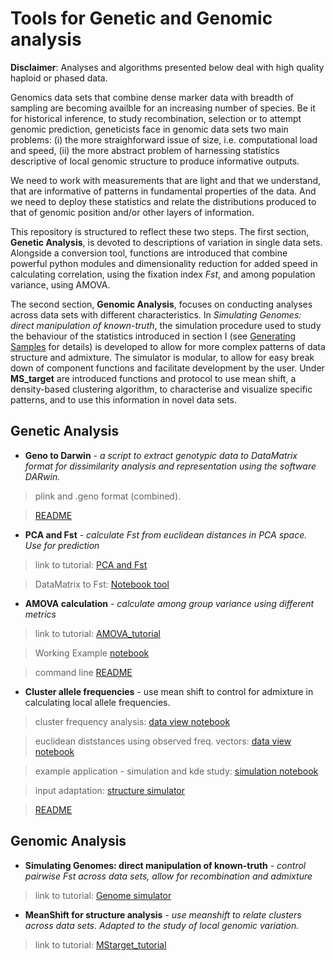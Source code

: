 # Tools for Genetic and Genomic analysis

**Disclaimer**: Analyses and algorithms presented below deal with high quality haploid or phased data.

Genomics data sets that combine dense marker data with breadth of sampling are becoming availble for an increasing 
number of species. Be it for historical inference, to study recombination, selection or to attempt genomic prediction,
geneticists face in genomic data sets two main problems: (i) the more straighforward issue of size, i.e. computational 
load and speed, (ii) the more abstract problem of harnessing statistics descriptive of local genomic structure to produce 
informative outputs. 

We need to work with measurements that are light and that we understand, that are informative of patterns in fundamental
properties of the data. And we need to deploy these statistics and relate the distributions produced to that of genomic 
position and/or other layers of information.

This repository is structured to reflect these two steps. The first section, **Genetic Analysis**, is devoted to 
descriptions of variation in single data sets. Alongside a conversion tool, functions are introduced that combine powerful
python modules and dimensionality reduction for added speed in calculating correlation, using the fixation index *Fst*, and 
among population variance, using AMOVA. 

The second section, **Genomic Analysis**, focuses on conducting analyses across data sets with different characteristics.
In *Simulating Genomes: direct manipulation of known-truth*, the simulation procedure used to study the behaviour of the 
statistics introduced in section I (see [Generating Samples](https://nbviewer.jupyter.org/github/SantosJGND/Genetic-data-analysis/blob/master/Notebooks/1.%20Generating_haplotypes.ipynb) for details) is developed to allow for more complex 
patterns of data structure and admixture. The simulator is modular, to allow for easy break down of component functions and 
facilitate development by the user. Under **MS_target** are introduced functions and protocol to use mean shift, a 
density-based clustering algorithm, to characterise and visualize specific patterns, and to use this 
information in novel data sets.


## Genetic Analysis

- **Geno to Darwin** - *a script to extract genotypic data to DataMatrix format for dissimilarity analysis and representation using the software DARwin.* 

>plink and .geno format (combined). 

>[README](/DARwin_kde)

- **PCA and Fst** - *calculate Fst from euclidean distances in PCA space. Use for prediction*
 
>link to tutorial: [PCA and Fst](https://nbviewer.jupyter.org/github/SantosJGND/Tools_and_toys/blob/master/PCA_Fst_estimation/Euclidian_to_fst.ipynb)

>DataMatrix to Fst: [Notebook tool](https://nbviewer.jupyter.org/github/SantosJGND/Tools_and_toys/blob/master/PCA_Fst_estimation/DataMatrix_Fst.ipynb)

- **AMOVA calculation** - *calculate among group variance using different metrics*

>link to tutorial: [AMOVA_tutorial](https://nbviewer.jupyter.org/github/SantosJGND/Tools_and_toys/blob/master/AMOVA/AMOVA_tutorial.ipynb)

>Working Example [notebook](https://nbviewer.jupyter.org/github/SantosJGND/Tools_and_toys/blob/master/AMOVA/AMOVA_mRNA_supervised/AMOVA_output.ipynb)

>command line [README](AMOVA/)

- **Cluster allele frequencies** - use mean shift to control for admixture in calculating local allele frequencies.

>cluster frequency analysis: [data view notebook](https://nbviewer.jupyter.org/github/SantosJGND/Tools_and_toys/blob/master/Cluster_shape/cluster_freqs.ipynb)

>euclidean diststances using observed freq. vectors: [data view notebook](https://nbviewer.jupyter.org/github/SantosJGND/Tools_and_toys/blob/master/Cluster_shape/Euclidian_to_fst.ipynb)

>example application - simulation and kde study: [simulation notebook](https://nbviewer.jupyter.org/github/SantosJGND/Tools_and_toys/blob/master/Cluster_shape/custom_manipulation.ipynb)

>input adaptation: [structure simulator](https://nbviewer.jupyter.org/github/SantosJGND/Tools_and_toys/blob/master/Cluster_shape/Structure_simulator.ipynb)

> [README](/Cluster_shape)


## Genomic Analysis

- **Simulating Genomes: direct manipulation of known-truth** - *control pairwise Fst across data sets, allow for recombination and admixture*

>link to tutorial: [Genome simulator](https://nbviewer.jupyter.org/github/SantosJGND/Tools_and_toys/blob/master/Simulate_genomes/Genomic%20structure%20Simulator.ipynb)

- **MeanShift for structure analysis** - *use meanshift to relate clusters across data sets. Adapted to the study of local genomic variation.*

>link to tutorial: [MStarget_tutorial](https://nbviewer.jupyter.org/github/SantosJGND/Tools_and_toys/blob/master/MS_target/MStarget_tutorial.ipynb)

